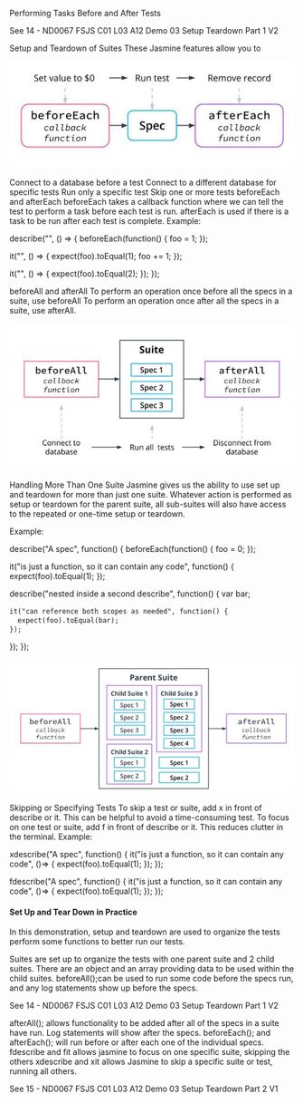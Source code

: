 Performing Tasks Before and After Tests

See 14 - ND0067 FSJS C01 L03 A12 Demo 03 Setup Teardown Part 1 V2

Setup and Teardown of Suites
These Jasmine features allow you to

![beforeEach runs before each test and afterEach runs after each test](./img/fsjs-c1-l3-before-each-and-after-each.jpg)

Connect to a database before a test
Connect to a different database for specific tests
Run only a specific test
Skip one or more tests
beforeEach and afterEach
beforeEach takes a callback function where we can tell the test to perform a task before each test is run.
afterEach is used if there is a task to be run after each test is complete.
Example:

describe("", () => {
  beforeEach(function() {
    foo = 1;
  });

  it("", () => {
    expect(foo).toEqual(1);
    foo += 1;
  });

  it("", () => {
    expect(foo).toEqual(2);
  });
});

beforeAll and afterAll
To perform an operation once before all the specs in a suite, use beforeAll
To perform an operation once after all the specs in a suite, use afterAll.

![beforeAll runs before the tests and afterAll runs after the tests](./img/fsjs-c1-l3-beforeall-and-afterall.jpg)

Handling More Than One Suite
Jasmine gives us the ability to use set up and teardown for more than just one suite. Whatever action is performed as setup or teardown for the parent suite, all sub-suites will also have access to the repeated or one-time setup or teardown.

Example:

describe("A spec", function() {
  beforeEach(function() {
    foo = 0;
  });

  it("is just a function, so it can contain any code", function() {
    expect(foo).toEqual(1);
  });

  describe("nested inside a second describe", function() {
    var bar;

    it("can reference both scopes as needed", function() {
      expect(foo).toEqual(bar);
    });
  });
});


![Handling Multiple Suites with beforeAll and afterAll](./img/fsjs-c1-l3-beforeall-and-after-all-muliple.jpg)

Skipping or Specifying Tests
To skip a test or suite, add x in front of describe or it. This can be helpful to avoid a time-consuming test.
To focus on one test or suite, add f in front of describe or it. This reduces clutter in the terminal.
Example:

xdescribe("A spec", function() {
    it("is just a function, so it can contain any code", ()=> {
        expect(foo).toEqual(1);
    });
});

fdescribe("A spec", function() {
    it("is just a function, so it can contain any code", ()=> {
        expect(foo).toEqual(1);
    });
});

#### Set Up and Tear Down in Practice

In this demonstration, setup and teardown are used to organize the tests perform some functions to better run our tests.

Suites are set up to organize the tests with one parent suite and 2 child suites.
There are an object and an array providing data to be used within the child suites.
beforeAll();can be used to run some code before the specs run, and any log statements show up before the specs.

See 14 - ND0067 FSJS C01 L03 A12 Demo 03 Setup Teardown Part 1 V2

afterAll(); allows functionality to be added after all of the specs in a suite have run. Log statements will show after the specs.
beforeEach(); and afterEach(); will run before or after each one of the individual specs.
fdescribe and fit allows jasmine to focus on one specific suite, skipping the others
xdescribe and xit allows Jasmine to skip a specific suite or test, running all others.


See 15 - ND0067 FSJS C01 L03 A12 Demo 03 Setup Teardown Part 2 V1